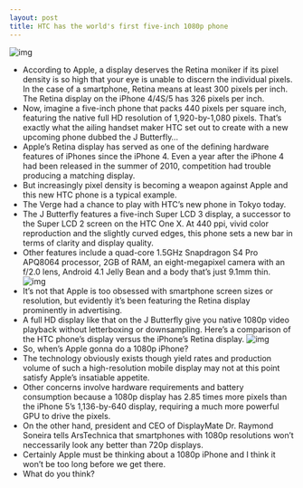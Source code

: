 ```yaml
---
layout: post
title: HTC has the world's first five-inch 1080p phone
---
```

![img](http://media.idownloadblog.com/wp-content/uploads/2012/10/HTC-J-Butterfly-The-Verge-001.jpg)
* According to Apple, a display deserves the Retina moniker if its pixel density is so high that your eye is unable to discern the individual pixels. In the case of a smartphone, Retina means at least 300 pixels per inch. The Retina display on the iPhone 4/4S/5 has 326 pixels per inch.
* Now, imagine a five-inch phone that packs 440 pixels per square inch, featuring the native full HD resolution of 1,920-by-1,080 pixels. That’s exactly what the ailing handset maker HTC set out to create with a new upcoming phone dubbed the J Butterfly…
* Apple’s Retina display has served as one of the defining hardware features of iPhones since the iPhone 4. Even a year after the iPhone 4 had been released in the summer of 2010, competition had trouble producing a matching display.
* But increasingly pixel density is becoming a weapon against Apple and this new HTC phone is a typical example.
* The Verge had a chance to play with HTC’s new phone in Tokyo today.
* The J Butterfly features a five-inch Super LCD 3 display, a successor to the Super LCD 2 screen on the HTC One X. At 440 ppi, vivid color reproduction and the slightly curved edges, this phone sets a new bar in terms of clarity and display quality.
* Other features include a quad-core 1.5GHz Snapdragon S4 Pro APQ8064 processor, 2GB of RAM, an eight-megapixel camera with an f/2.0 lens, Android 4.1 Jelly Bean and a body that’s just 9.1mm thin.
![img](http://media.idownloadblog.com/wp-content/uploads/2012/10/HTC-J-Butterfly-The-Verge-002.jpg)
* It’s not that Apple is too obsessed with smartphone screen sizes or resolution, but evidently it’s been featuring the Retina display prominently in advertising.
* A full HD display like that on the J Butterfly give you native 1080p video playback without letterboxing or downsampling. Here’s a comparison of the HTC phone’s display versus the iPhone’s Retina display.
![img](http://media.idownloadblog.com/wp-content/uploads/2012/10/HTC-J-Butterfly-The-Verge-003.jpg)
* So, when’s Apple gonna do a 1080p iPhone?
* The technology obviously exists though yield rates and production volume of such a high-resolution mobile display may not at this point satisfy Apple’s insatiable appetite.
* Other concerns involve hardware requirements and battery consumption because a 1080p display has 2.85 times more pixels than the iPhone 5’s 1,136-by-640 display, requiring a much more powerful GPU to drive the pixels.
* On the other hand, president and CEO of DisplayMate Dr. Raymond Soneira tells ArsTechnica that smartphones with 1080p resolutions won’t neccessarily look any better than 720p displays.
* Certainly Apple must be thinking about a 1080p iPhone and I think it won’t be too long before we get there.
* What do you think?

